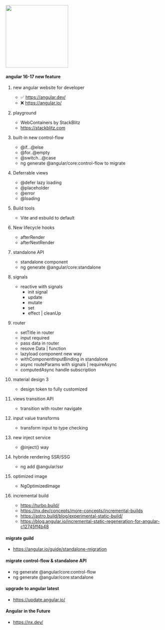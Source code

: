 <img src="https://blog.ninja-squad.com/assets/images/angular_gradient.png" width="200" align="center"/>

#### angular 16-17 new feature


1. new angular website for developer
    - ✅ https://angular.dev/
    - ❌ https://angular.io/

2. playground
    - WebContainers by StackBlitz 
    - https://stackblitz.com

3. built-in new control-flow
    - @if...@else
    - @for..@empty
    - @switch...@case
    - ng generate @angular/core:control-flow to migrate
  
4. Deferrable views
    - @defer lazy loading
    - @placeholder
    - @error
    - @loading
  
5. Build tools
    - Vite and esbuild to default
  
6. New lifecycle hooks
   - afterRender
   - afterNextRender
  
7. standalone API
   - standalone component
   - ng generate @angular/core:standalone
  
8. signals
   - reactive with signals
     - init signal
     - update
     - mutate
     - set
     - effect | cleanUp
  
9. router
   - setTitle in router
   - input required
   - pass data in router
   - resove Data | function
   - lazyload component new way
   - withComponentInputBinding in standalone
   - async routeParams with signals | requireAsync
   - computedAsync handle subscription

10. material design 3
    - design token to fully customized
    
11. views transition API
    - transition with router navigate
     
12. input value transforms
    - transform input to type checking
     
13. new inject service
    - @inject() way
     
14. hybride rendering SSR/SSG
    - ng add @angular/ssr
  
15. optimized image
    - NgOptimizedImage
  
16. incremental build
    - https://turbo.build/ 
    - https://nx.dev/concepts/more-concepts/incremental-builds
    - https://astro.build/blog/experimental-static-build/
    - https://blog.angular.io/incremental-static-regeneration-for-angular-c12745ff4b48

#### migrate guild
  - https://angular.io/guide/standalone-migration
  
   
#### migrate control-flow & standalone API
 - ng generate @angular/core:control-flow
 - ng generate @angular/core:standalone

#### upgrade to angular latest
- https://update.angular.io/

#### Angular in the Future
- https://nx.dev/
